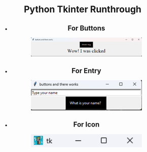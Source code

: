 <!--# Interesting-Python

Trying to do some things with Tkinter and random library of Python

**Buttons Interface**

![buttons interface](./images/button.png)

**Entry/input**

![Entry/ input](./images/Entry.png)-->

<div align="center">
   <h1>Python Tkinter Runthrough</h1>
   <ul align = "center" >
     <li align = "center">
        <p>
            <h2>For Buttons</h2>
        </p>
        <img src = "./images/button.png" width = "350">
     </li>
     <li align = "center">
        <p>
            <h2>For Entry</h2>
        </p>
        <img src = "./images/Entry.png" width = "350">
     </li>
     <li align = "center">
        <p>
            <h2>For Icon</h2>
        </p>
        <img src = "./images/icon.png" width = "350">
     </li>

   </ul>
   
</div>

